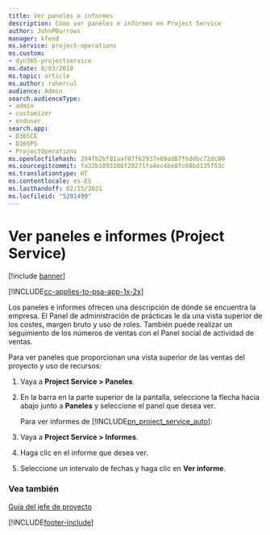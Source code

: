 ```yaml
---
title: Ver paneles e informes
description: Cómo ver paneles e informes en Project Service
author: JohnPBurrows
manager: kfend
ms.service: project-operations
ms.custom:
- dyn365-projectservice
ms.date: 8/03/2018
ms.topic: article
ms.author: ruhercul
audience: Admin
search.audienceType:
- admin
- customizer
- enduser
search.app:
- D365CE
- D365PS
- ProjectOperations
ms.openlocfilehash: 294fb2bf81aaf07f62937e69ad07f6ddbc72dc80
ms.sourcegitcommit: fa32b1893286f20271fa4ec4be8fc68bd135f53c
ms.translationtype: HT
ms.contentlocale: es-ES
ms.lasthandoff: 02/15/2021
ms.locfileid: "5281499"
---
```

# <a name="view-dashboards-and-reports-project-service"></a>Ver paneles e informes (Project Service)

[!include [banner](../includes/psa-now-project-operations.md)]

[!INCLUDE[cc-applies-to-psa-app-1x-2x](../includes/cc-applies-to-psa-app-1x-2x.md)]

Los paneles e informes ofrecen una descripción de dónde se encuentra la empresa. El Panel de administración de prácticas le da una vista superior de los costes, margen bruto y uso de roles. También puede realizar un seguimiento de los números de ventas con el Panel social de actividad de ventas.  
  
 Para ver paneles que proporcionan una vista superior de las ventas del proyecto y uso de recursos:  
  
1. Vaya a **Project Service > Paneles**.  
  
2. En la barra en la parte superior de la pantalla, seleccione la flecha hacia abajo junto a **Paneles** y seleccione el panel que desea ver.  
  
   Para ver informes de [!INCLUDE[pn_project_service_auto](../includes/pn-project-service-auto.md)]:  
  
3. Vaya a **Project Service > Informes**.  
  
4. Haga clic en el informe que desea ver.  
  
5. Seleccione un intervalo de fechas y haga clic en **Ver informe**.  
  
### <a name="see-also"></a>Vea también  
 [Guía del jefe de proyecto](../psa/project-manager-guide.md)


[!INCLUDE[footer-include](../includes/footer-banner.md)]